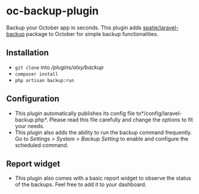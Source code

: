 # oc-backup-plugin
Backup your October app in seconds.
This plugin adds [spatie/laravel-backup](https://github.com/freekmurze/laravel-backup) package to October for simple backup functionalities.

## Installation
* `git clone` into */plugins/alxy/backup*
* `composer install`
* `php artisan backup:run`

## Configuration
* This plugin automatically publishes its config file to*/config/laravel-backup.php*. Please read this file carefully and change the options to fit your needs.
* This plugin also adds the ability to run the backup command frequently. Go to *Settings > System > Backup Setting* to enable and configure the scheduled command.

## Report widget
* This plugin also comes with a basic report widget to observe the status of the backups. Feel free to add it to your dashboard.
